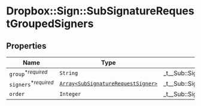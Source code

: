 # Dropbox::Sign::SubSignatureRequestGroupedSigners



## Properties

| Name | Type | Description | Notes |
| ---- | ---- | ----------- | ----- |
| `group`<sup>*_required_</sup> | ```String``` |  _t__Sub::SignatureRequestGroupedSigners::GROUP_NAME  |  |
| `signers`<sup>*_required_</sup> | [```Array<SubSignatureRequestSigner>```](SubSignatureRequestSigner.md) |  _t__Sub::SignatureRequestGroupedSigners::SIGNERS  |  |
| `order` | ```Integer``` |  _t__Sub::SignatureRequestGroupedSigners::ORDER  |  |

